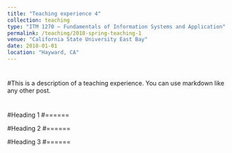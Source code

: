 ```yaml
---
title: "Teaching experience 4"
collection: teaching
type: "ITM 1270 – Fundamentals of Information Systems and Application"
permalink: /teaching/2018-spring-teaching-1
venue: "California State University East Bay"
date: 2018-01-01
location: "Hayward, CA"
---
```

#
#This is a description of a teaching experience. You can use markdown like any other post.
#
#Heading 1
#======

#Heading 2
#======

#Heading 3
#======
